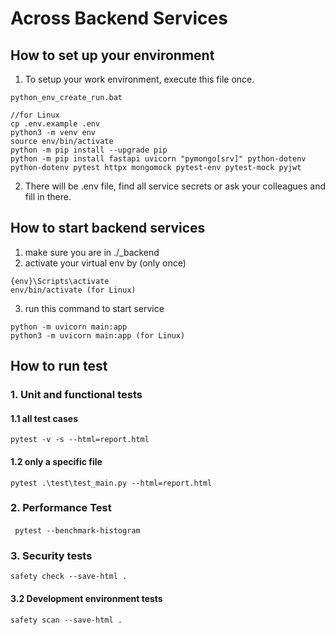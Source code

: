# Across Backend Services

## How to set up your environment

1. To setup your work environment, execute this file once.

```
python_env_create_run.bat
```

```
//for Linux
cp .env.example .env
python3 -m venv env
source env/bin/activate
python -m pip install --upgrade pip
python -m pip install fastapi uvicorn "pymongo[srv]" python-dotenv python-dotenv pytest httpx mongomock pytest-env pytest-mock pyjwt
```

2. There will be .env file, find all service secrets or ask your colleagues and fill in there.

## How to start backend services

1. make sure you are in ./\_backend
2. activate your virtual env by (only once)

```
{env}\Scripts\activate
env/bin/activate (for Linux)
```

3. run this command to start service

```
python -m uvicorn main:app
python3 -m uvicorn main:app (for Linux)
```

## How to run test

### 1. Unit and functional tests
#### 1.1 all test cases

```
pytest -v -s --html=report.html
```

#### 1.2 only a specific file

```
pytest .\test\test_main.py --html=report.html
```

### 2. Performance Test
####
```
 pytest --benchmark-histogram
```

### 3. Security tests
```
safety check --save-html .
```

#### 3.2 Development environment tests

```
safety scan --save-html .
```
